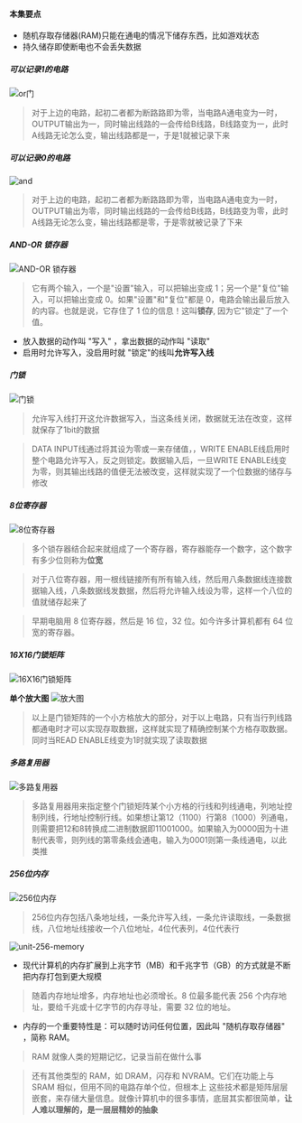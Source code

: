 #### 本集要点

* 随机存取存储器(RAM)只能在通电的情况下储存东西，比如游戏状态
* 持久储存即使断电也不会丢失数据

##### 可以记录1的电路
![or门](../images/write.jpg)

> 对于上边的电路，起初二者都为断路路即为零，当电路A通电变为一时，OUTPUT输出为一，同时输出线路的一会传给B线路，B线路变为一，此时A线路无论怎么变，输出线路都是一，于是1就被记录下来

##### 可以记录0的电路
![and](../images/and.jpg)

> 对于上边的电路，起初二者都为断路路即为零，当电路A通电变为一时，OUTPUT输出为零，同时输出线路的一会传给B线路，B线路变为零，此时A线路无论怎么变，输出线路都是零，于是零就被记录了下来

##### AND-OR 锁存器
![AND-OR 锁存器](../images/and-or-lantch.jpg)

> 它有两个输入，一个是"设置"输入，可以把输出变成 1；另一个是"复位"输入，可以把输出变成 0。如果"设置"和"复位"都是 0，电路会输出最后放入的内容。也就是说，它存住了 1 位的信息！这叫**锁存**, 因为它"锁定"了一个值。

* 放入数据的动作叫 "写入"  ，拿出数据的动作叫 "读取"
* 启用时允许写入，没启用时就 "锁定"的线叫**允许写入线**

##### 门锁
![门锁](../images/gated-lantch.jpg)
> 允许写入线打开这允许数据写入，当这条线关闭，数据就无法在改变，这样就保存了1bit的数据

> DATA INPUT线通过将其设为零或一来存储值，，WRITE ENABLE线启用时整个电路允许写入，反之则锁定。数据输入后，一旦WRITE ENABLE线变为零，则其输出线路的值便无法被改变，这样就实现了一个位数据的储存与修改

##### 8位寄存器
![8位寄存器](../images/8-bit-register.jpg)
> 多个锁存器结合起来就组成了一个寄存器，寄存器能存一个数字，这个数字有多少位则称为**位宽**

> 对于八位寄存器，用一根线链接所有所有输入线，然后用八条数据线连接数据输入线，八条数据线发数据，然后将允许输入线设为零，这样一个八位的值就储存起来了

>早期电脑用 8 位寄存器，然后是 16 位，32 位。如今许多计算机都有 64 位宽的寄存器。

##### 16X16门锁矩阵
![16X16门锁矩阵](../images/16X16-lantch-maxtrix.jpg)

**单个放大图**
![放大图](../images/16X16-lantch-maxtrix-min.jpg)
> 以上是门锁矩阵的一个小方格放大的部分，对于以上电路，只有当行列线路都通电时才可以实现存取数据，这样就实现了精确控制某个方格存取数据。同时当READ ENABLE线变为1时就实现了读取数据

##### 多路复用器
![多路复用器](../images/multiplexer.jpg)
> 多路复用器用来指定整个门锁矩阵某个小方格的行线和列线通电，列地址控制列线，行地址控制行线。如果想让第12（1100）行第8（1000）列通电，则需要把12和8转换成二进制数据即11001000。如果输入为0000因为十进制代表零，则列线的第零条线会通电，输入为0001则第一条线通电，以此类推

##### 256位内存
![256位内存](../images/256-bit-memory.jpg)
> 256位内存包括八条地址线，一条允许写入线，一条允许读取线，一条数据线，八位地址线接收一个八位地址，4位代表列，4位代表行

![unit-256-memory](../images/unit-256-memory.jpg)

* 现代计算机的内存扩展到上兆字节（MB）和千兆字节（GB）的方式就是不断把内存打包到更大规模
> 随着内存地址增多，内存地址也必须增长。8 位最多能代表 256 个内存地址，要给千兆或十亿字节的内存寻址，需要 32 位的地址。

* 内存的一个重要特性是：可以随时访问任何位置，因此叫 "随机存取存储器" ，简称 RAM。
> RAM 就像人类的短期记忆，记录当前在做什么事

> 还有其他类型的 RAM，如 DRAM，闪存和 NVRAM。它们在功能上与 SRAM 相似，但用不同的电路存单个位，但根本上  这些技术都是矩阵层层嵌套，来存储大量信息。就像计算机中的很多事情，底层其实都很简单，**让人难以理解的，是一层层精妙的抽象**
